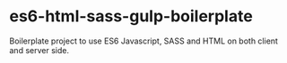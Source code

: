 # es6-html-sass-gulp-boilerplate
Boilerplate project to use ES6 Javascript, SASS and HTML on both client and server side.
